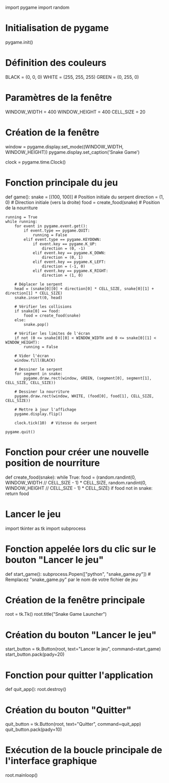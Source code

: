 import pygame
import random

# Initialisation de pygame
pygame.init()

# Définition des couleurs
BLACK = (0, 0, 0)
WHITE = (255, 255, 255)
GREEN = (0, 255, 0)

# Paramètres de la fenêtre
WINDOW_WIDTH = 400
WINDOW_HEIGHT = 400
CELL_SIZE = 20

# Création de la fenêtre
window = pygame.display.set_mode((WINDOW_WIDTH, WINDOW_HEIGHT))
pygame.display.set_caption('Snake Game')

clock = pygame.time.Clock()

# Fonction principale du jeu
def game():
    snake = [(100, 100)]  # Position initiale du serpent
    direction = (1, 0)  # Direction initiale (vers la droite)
    food = create_food(snake)  # Position de la nourriture

    running = True
    while running:
        for event in pygame.event.get():
            if event.type == pygame.QUIT:
                running = False
            elif event.type == pygame.KEYDOWN:
                if event.key == pygame.K_UP:
                    direction = (0, -1)
                elif event.key == pygame.K_DOWN:
                    direction = (0, 1)
                elif event.key == pygame.K_LEFT:
                    direction = (-1, 0)
                elif event.key == pygame.K_RIGHT:
                    direction = (1, 0)

        # Déplacer le serpent
        head = (snake[0][0] + direction[0] * CELL_SIZE, snake[0][1] + direction[1] * CELL_SIZE)
        snake.insert(0, head)

        # Vérifier les collisions
        if snake[0] == food:
            food = create_food(snake)
        else:
            snake.pop()

        # Vérifier les limites de l'écran
        if not (0 <= snake[0][0] < WINDOW_WIDTH and 0 <= snake[0][1] < WINDOW_HEIGHT):
            running = False

        # Vider l'écran
        window.fill(BLACK)

        # Dessiner le serpent
        for segment in snake:
            pygame.draw.rect(window, GREEN, (segment[0], segment[1], CELL_SIZE, CELL_SIZE))

        # Dessiner la nourriture
        pygame.draw.rect(window, WHITE, (food[0], food[1], CELL_SIZE, CELL_SIZE))

        # Mettre à jour l'affichage
        pygame.display.flip()

        clock.tick(10)  # Vitesse du serpent

    pygame.quit()

# Fonction pour créer une nouvelle position de nourriture
def create_food(snake):
    while True:
        food = (random.randint(0, WINDOW_WIDTH // CELL_SIZE - 1) * CELL_SIZE,
                random.randint(0, WINDOW_HEIGHT // CELL_SIZE - 1) * CELL_SIZE)
        if food not in snake:
            return food

# Lancer le jeu
import tkinter as tk
import subprocess

# Fonction appelée lors du clic sur le bouton "Lancer le jeu"
def start_game():
    subprocess.Popen(["python", "snake_game.py"])  # Remplacez "snake_game.py" par le nom de votre fichier de jeu

# Création de la fenêtre principale
root = tk.Tk()
root.title("Snake Game Launcher")

# Création du bouton "Lancer le jeu"
start_button = tk.Button(root, text="Lancer le jeu", command=start_game)
start_button.pack(pady=20)

# Fonction pour quitter l'application
def quit_app():
    root.destroy()

# Création du bouton "Quitter"
quit_button = tk.Button(root, text="Quitter", command=quit_app)
quit_button.pack(pady=10)

# Exécution de la boucle principale de l'interface graphique
root.mainloop()


